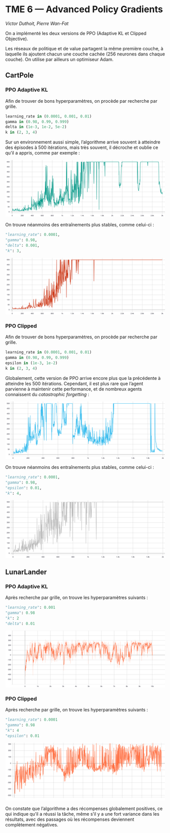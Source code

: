 # TME 6 — Advanced Policy Gradients

_Victor Duthoit, Pierre Wan-Fat_

On a implémenté les deux versions de PPO (Adaptive KL et Clipped Objective).

Les réseaux de politique et de value partagent la même première couche, à laquelle ils ajoutent chacun une couche cachée (256 neurones dans chaque couche). On utilise par ailleurs un optimiseur Adam.

## CartPole

### PPO Adaptive KL

Afin de trouver de bons hyperparamètres, on procède par recherche par grille.

```python
learning_rate in (0.0001, 0.001, 0.01)
gamma in (0.98, 0.99, 0.999)
delta in (1e-3, 1e-2, 5e-2)
k in (2, 3, 4)
```

Sur un environnement aussi simple, l’algorithme arrive souvent à atteindre des épisodes à 500 itérations, mais très souvent, il décroche et oublie ce qu’il a appris, comme par exemple :

![](ppo_adaptive_cartpole_fail.svg)

On trouve néanmoins des entraînements plus stables, comme celui-ci :

```python
"learning_rate": 0.0001,
"gamma": 0.98,
"delta": 0.001,
"k": 3,
```

![](ppo_adaptive_cartpole.svg)

### PPO Clipped

Afin de trouver de bons hyperparamètres, on procède par recherche par grille.

```python
learning_rate in (0.0001, 0.001, 0.01)
gamma in (0.98, 0.99, 0.999)
epsilon in (1e-3, 1e-2)
k in (2, 3, 4)
```

Globalement, cette version de PPO arrive encore plus que la précédente à atteindre les 500 itérations. Cependant, il est plus rare que l’agent parvienne à maintenir cette performance, et de nombreux agents connaissent du *catastrophic forgetting* :

![](ppo_clipped_cartpole_fail.svg)

On trouve néanmoins des entraînements plus stables, comme celui-ci :

```python
"learning_rate": 0.0001,
"gamma": 0.98,
"epsilon": 0.01,
"k": 4,
```

![](ppo_clipped_cartpole.svg)

## LunarLander

### PPO Adaptive KL

Après recherche par grille, on trouve les hyperparamètres suivants :

```python
"learning_rate": 0.001
"gamma": 0.98
"k": 2
"delta": 0.01
```

![](ppo_adaptive_lunarlander_long.svg)

### PPO Clipped

Après recherche par grille, on trouve les hyperparamètres suivants :

```python
"learning_rate": 0.0001
"gamma": 0.98
"k": 4
"epsilon": 0.01
```

![](ppo_clipped_lunarlander.svg)



On constate que l’algorithme a des récompenses globalement positives, ce qui indique qu’il a réussi la tâche, même s’il y a une fort variance dans les résultats, avec des passages où les récompenses deviennent complètement négatives.